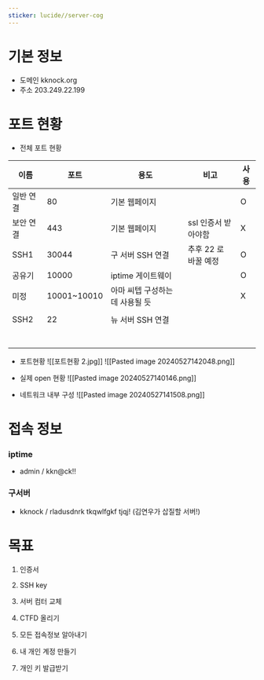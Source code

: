 ```yaml
---
sticker: lucide//server-cog
---
```

# 기본 정보

- 도메인 kknock.org
- 주소 203.249.22.199


# 포트 현황

- 전체 포트 현황

| 이름    | 포트          | 용도                | 비고            | 사용  |
| ----- | ----------- | ----------------- | ------------- | --- |
| 일반 연결 | 80          | 기본 웹페이지           |               | O   |
| 보안 연결 | 443         | 기본 웹페이지           | ssl 인증서 받아야함  | X   |
| SSH1  | 30044       | 구 서버 SSH 연결       | 추후 22 로 바꿀 예정 | O   |
| 공유기   | 10000       | iptime 게이트웨이      |               | O   |
| 미정    | 10001~10010 | 아마 씨텝 구성하는데 사용될 듯 |               | X   |
|       |             |                   |               |     |
| SSH2  | 22          | 뉴 서버 SSH 연결       |               |     |
|       |             |                   |               |     |
|       |             |                   |               |     |
|       |             |                   |               |     |
|       |             |                   |               |     |
|       |             |                   |               |     |
|       |             |                   |               |     |
|       |             |                   |               |     |

- 포트현황
![[포트현황 2.jpg]]
![[Pasted image 20240527142048.png]]

- 실제 open 현황
![[Pasted image 20240527140146.png]]

- 네트워크 내부 구성
![[Pasted image 20240527141508.png]]


# 접속 정보
### iptime 
- admin / kkn@ck!!

### 구서버
- kknock / rladusdnrk tkqwlfgkf tjqj! (김연우가 삽질할 서버!)


# 목표
1. 인증서
2. SSH key
3. 서버 컴터 교체

4. CTFD 올리기
5. 모든 접속정보 알아내기
6. 내 개인 계정 만들기
7. 개인 키 발급받기

